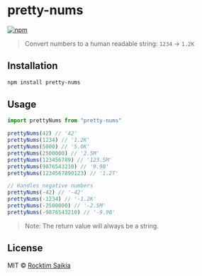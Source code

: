 # pretty-nums

[![npm](https://img.shields.io/npm/v/pretty-nums?color=bright)](https://npmjs.com/package/pretty-nums)

> Convert numbers to a human readable string: `1234` → `1.2K`

## Installation

```sh
npm install pretty-nums
```

## Usage

```js
import prettyNums from "pretty-nums"

prettyNums(42) // '42'
prettyNums(1234) // '1.2K'
prettyNums(5000) // '5.0K'
prettyNums(2500000) // '2.5M'
prettyNums(123456789) // '123.5M'
prettyNums(9876543210) // '9.9B'
prettyNums(1234567890123) // '1.2T'

// Handles negative numbers
prettyNums(-42) // '-42'
prettyNums(-1234) // '-1.2K'
prettyNums(-2500000) // '-2.5M'
prettyNums(-9876543210) // '-9.9B'
```

> Note: The return value will always be a string.

## License

MIT &copy; [Rocktim Saikia](https://rocktimsaikia.dev)

